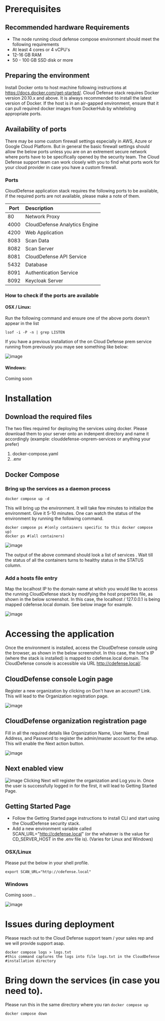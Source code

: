 # Prerequisites
## Recommended hardware Requirements
- The node running cloud defense compose environment should meet the following requirements
- At least 4 cores or 4 vCPU's
- 12-16 GB RAM
- 50 - 100 GB SSD disk or more

## Preparing the environment 
Install Docker onto to host machine following instructions at https://docs.docker.com/get-started/. Cloud Defense stack requires Docker version 20.10.x and above. It is always recommended to install the latest version of Docker. If the host is in an air-gapped environment, ensure that it can pull required docker images from  DockerHub by whitelisting appropriate ports.

## Availability of ports 
There may be some custom firewall settings especially in AWS, Azure or Google Cloud Platform. But in general the basic firewall settings should allow the below ports unless you are on an extrement secure network where ports have to be specifically opened by the security team. The Cloud Defense support team can work closely with you to find what ports work for your cloud provider in case you have a custom firewall. 

### Ports 
CloudDefense application stack requires the following ports to be available, if the required ports are not available, please make a note of them. 

| Port | Description   |
| -----|:--------------|
| 80   | Network Proxy |
| 4000 | CloudDefense Analytics Engine |
| 4200 | Web Application |
| 8083 | Scan Data |
| 8082 | Scan Server |
| 8081 | CloudDefense API Service |
| 5432 | Database |
| 8091 | Authentication Service |
| 8092 | Keycloak Server |

### How to check if the ports are available

#### OSX / Linux: 
Run the following command and ensure one of the above ports doesn't appear in the list
```
lsof -i -P -n | grep LISTEN
````

If you have a previous installation of the on Cloud Defense prem service running from previously you maye see something like below: 

![image](https://user-images.githubusercontent.com/1424635/129790772-f570384e-a33f-41e0-a186-87e1e46a6bda.png)



#### Windows: 
Coming soon 

# Installation 

## Download the required files

The two files required for deploying the services using docker. Please download them to your server onto an indenpent directory and name it accordingly (example: clouddefense-onprem-services or anything your prefer) 
1. docker-compose.yaml
2. .env 

## Docker Compose 

### Bring up the services as a daemon process
``` 
docker compose up -d 
```

This will bring up the environment. It will take few minutes to initialize the environment. Give it 5-10 minutes. One can watch the status of the environment by running the following command. 

```
docker compose ps #(only containers specific to this docker compose up)
docker ps #(all containers)
```

![image](https://user-images.githubusercontent.com/1424635/129781549-5c8883bb-5952-4408-a055-90db740db86f.png)

The output of the above command should look a list of services . Wait till the status of all the containers turns to healthy status in the STATUS column.


### Add a hosts file entry

Map the localhost IP to the domain name at which you would like to access the running CloudDefense stack by modifying the host properties file, as shown in the below screenshot. In this case, the localhost / 127.0.0.1 is being mapped cdefense.local domain. See below image for example. 

![image](https://user-images.githubusercontent.com/1424635/129781483-3334e76a-182e-4ea0-987a-7c1b35c9391f.png)


# Accessing the application

Once the environment is installed, access the  CloudDefnese console using the browser, as shown in the below screenshot. In this case, the host's IP (where the stack is installed) is mapped to cdefense.local domain. The CloudDefense console is accessible via URL http://cdefense.local/.

## CloudDefense console Login page
Register a new organization by clicking on Don't have an account? Link. This will lead to the Organization registration page.

![image](https://user-images.githubusercontent.com/1424635/129782133-994a6768-b9aa-4a8f-b184-6731d5ee2d16.png)

## CloudDefense organization registration page
Fill in all the required details like Organization Name, User Name, Email Address, and Password to register the admin/master account for the setup. This will enable the Next action button.

![image](https://user-images.githubusercontent.com/1424635/129782154-ce57d0a7-cc8a-4c72-ad1e-ed54e0930805.png)


## Next enabled view
![image](https://user-images.githubusercontent.com/1424635/129782181-8d6b4a05-9ed7-43b0-885d-35dc866f1bd8.png)
Clicking Next will register the organization and Log you in. Once the user is successfully logged in for the first, it will lead to Getting Started Page.


## Getting Started Page
- Follow the Getting Started page instructions to install CLI and start using the CloudDefense security stack.
- Add a new environment variable called SCAN_URL="http://cdefense.local" (or the whatever is the value for CD_SERVER_HOST in the .env file is). (Varies for Linux and Windows)

### OSX/Linux
Please put the below in your shell profile. 
```
export SCAN_URL="http://cdefense.local" 
```

### Windows 
Coming soon .. 



![image](https://user-images.githubusercontent.com/1424635/129782217-d29a77d1-703a-4ef0-a705-288e1ae70a8f.png)


# Issues during deployment 

Please reach out to the Cloud Defense support team / your sales rep and we will provide support asap. 

```
docker compose logs > logs.txt
#this command captures the logs into file logs.txt in the CloudDefense 
#installation directory
```

# Bring down the services (in case you need to). 
Please run this in the same directory where you ran `docker compose up`
```
docker compose down
```





